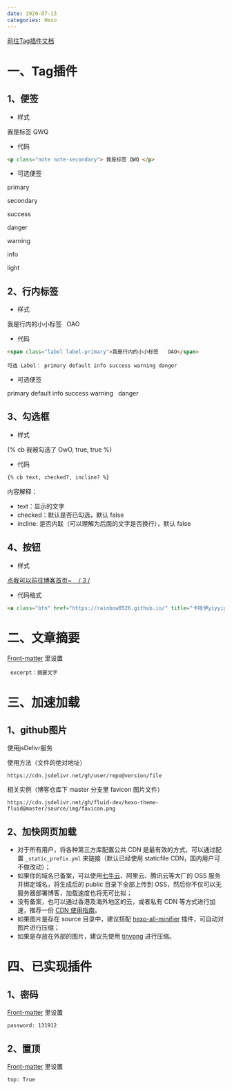```yaml
---
date: 2020-07-13
categories: Hexo
---
```


<a class="btn" href="https://hexo.fluid-dev.com/docs/guide/#tag-插件" title="点我跳转啦/3/~">前往Tag插件文档</a>

# 一、Tag插件

## 1、便签

* 样式

<p class="note note-secondary"> 我是标签 QWQ </p>

* 代码

~~~html
<p class="note note-secondary"> 我是标签 QWQ </p>
~~~

* 可选便签

<p class="note note-primary"> primary </p>

<p class="note note-secondary"> secondary </p>

<p class="note note-success"> success </p>

<p class="note note-danger"> danger </p>

<p class="note note-warning"> warning </p>

<p class="note note-info"> info </p>

<p class="note note-light"> light </p>

## 2、行内标签

* 样式

<span class="label label-primary">我是行内的小小标签   OAO</span>

* 代码

~~~html
<span class="label label-primary">我是行内的小小标签   OAO</span>
~~~

`可选 Label：
primary default info success warning danger`

* 可选便签

<span class="label label-primary">primary </span>  <span class="label label-default ">default</span>    <span class="label label-info ">info </span>  <span class="label label-success ">success </span>  <span class="label label-warning ">warning  </span> <span class="label label-danger">danger</span>

## 3、勾选框

* 样式

{% cb 我被勾选了 OwO, true, true %}

* 代码

~~~html
{% cb text, checked?, incline? %}
~~~

内容解释：

* text：显示的文字
* checked：默认是否已勾选，默认 false
* incline: 是否内联（可以理解为后面的文字是否换行），默认 false

## 4、按钮

* 样式

<a class="btn" href="https://rainbow0526.github.io/" title="卡哇伊yiyyiyi~">点我可以前往博客首页~    / 3 /</a>

* 代码格式

~~~html
<a class="btn" href="https://rainbow0526.github.io/" title="卡哇伊yiyyiyi~">前往博客首页</a>
~~~

# 二、文章摘要

 [Front-matter](https://hexo.io/zh-cn/docs/front-matter) 里设置 

~~~shell
 excerpt：摘要文字 
~~~

# 三、加速加载

## 1、github图片

使用jsDelivr服务

使用方法（文件的绝对地址）

```text
https://cdn.jsdelivr.net/gh/user/repo@version/file
```

相关实例（博客仓库下 master 分支里 favicon 图片文件）

```text
https://cdn.jsdelivr.net/gh/fluid-dev/hexo-theme-fluid@master/source/img/favicon.png
```

## 2、加快网页加载

- 对于所有用户，将各种第三方库配置公共 CDN 是最有效的方式，可以通过配置 `_static_prefix.yml` 来链接（默认已经使用 staticfile CDN，国内用户可不做改动）；
- 如果你的域名已备案，可以使用[七牛云](https://portal.qiniu.com/signup?code=1hlwhx3ztjz2q)、阿里云、腾讯云等大厂的 OSS 服务并绑定域名，将生成后的 public 目录下全部上传到 OSS，然后你不仅可以无服务器部署博客，加载速度也将无可比拟；
- 没有备案，也可以通过香港及海外地区的云，或者私有 CDN 等方式进行加速，推荐一份 [CDN 使用指南](https://www.julydate.com/post/60859300)。
- 如果图片是存在 source 目录中，建议搭配 [hexo-all-minifier](https://github.com/chenzhutian/hexo-all-minifier) 插件，可自动对图片进行压缩；
- 如果是存放在外部的图片，建议先使用 [tinypng](https://tinypng.com/) 进行压缩。

# 四、已实现插件

## 1、密码

 [Front-matter](https://hexo.io/zh-cn/docs/front-matter) 里设置 

~~~shell
password: 131912
~~~

## 2、置顶

 [Front-matter](https://hexo.io/zh-cn/docs/front-matter) 里设置 

~~~shell
top: True
~~~

